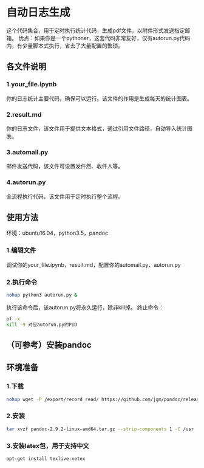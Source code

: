 # 自动日志生成
这个代码集合，用于定时执行统计代码，生成pdf文件，以附件形式发送指定邮箱。
优点：如果你是一个pythoner，这套代码非常友好，仅有autorun.py代码内，有少量脚本式执行，省去了大量配置的繁琐。

## 各文件说明
### 1.your_file.ipynb
你的日志统计主要代码，确保可以运行。该文件的作用是生成每天的统计图表。
### 2.result.md
你的日志文件，该文件用于提供文本格式，通过引用文件路径，自动导入统计图表。
### 3.automail.py
邮件发送代码，该文件可设置发件然、收件人等。
### 4.autorun.py
全流程执行代码，该文件用于定时执行整个流程。
## 使用方法
环境：ubuntu16.04，python3.5，pandoc
### 1.编辑文件
调试你的your_file.ipynb，result.md，配置你的automail.py、autorun.py
### 2.执行命令
```sh 
nohup python3 autorun.py &
```

执行该命令后，该autorun.py将永久运行，除非kill掉。
终止命令：
```sh 
pf -x
kill -9 对应autorun.py的PID
```

## （可参考）安装pandoc
## 环境准备
### 1.下载
```sh 
nohup wget -P /export/record_read/ https://github.com/jgm/pandoc/releases/download/2.9.2/pandoc-2.9.2-linux-amd64.tar.gz
```
### 2.安装
```sh 
tar xvzf pandoc-2.9.2-linux-amd64.tar.gz --strip-components 1 -C /usr
```
### 3.安装latex包，用于支持中文
```sh 
apt-get install texlive-xetex
```
